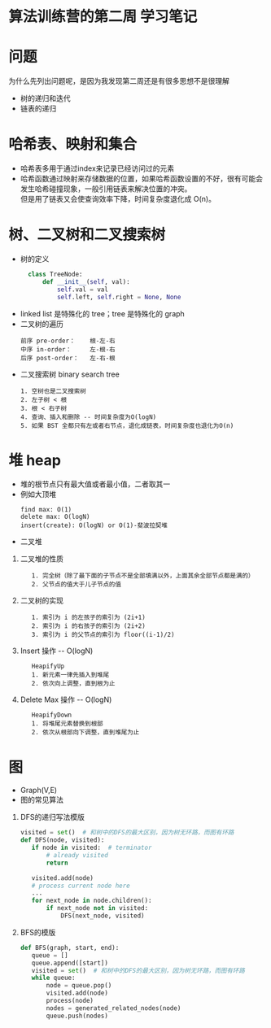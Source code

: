 # 算法训练营的第二周 学习笔记

# 问题
为什么先列出问题呢，是因为我发现第二周还是有很多思想不是很理解
- 树的递归和迭代
- 链表的递归

# 哈希表、映射和集合
- 哈希表多用于通过index来记录已经访问过的元素
- 哈希函数通过映射来存储数据的位置，如果哈希函数设置的不好，很有可能会发生哈希碰撞现象，一般引用链表来解决位置的冲突。  
但是用了链表又会使查询效率下降，时间复杂度退化成 O(n)。

# 树、二叉树和二叉搜索树
- 树的定义
    ````python
      class TreeNode:
          def __init__(self, val):
              self.val = val
              self.left, self.right = None, None
    ````
- linked list 是特殊化的 tree；tree 是特殊化的 graph
- 二叉树的遍历
    ```text
    前序 pre-order：    根-左-右
    中序 in-order：     左-根-右
    后序 post-order：   左-右-根
    ```
- 二叉搜索树 binary search tree
    ```text
    1. 空树也是二叉搜索树
    2. 左子树 < 根
    3. 根 < 右子树
    4. 查询、插入和删除 -- 时间复杂度为O(logN)
    5. 如果 BST 全都只有左或者右节点，退化成链表，时间复杂度也退化为O(n)
    ```

# 堆 heap
- 堆的根节点只有最大值或者最小值，二者取其一
- 例如大顶堆
    ```text
    find max: O(1)
    delete max: O(logN)
    insert(create): O(logN) or O(1)-斐波拉契堆
    ```
- 二叉堆
1. 二叉堆的性质
    ```text
       1. 完全树（除了最下面的子节点不是全部填满以外，上面其余全部节点都是满的）
       2. 父节点的值大于儿子节点的值
    ```
2. 二叉树的实现
    ```text
       1. 索引为 i 的左孩子的索引为 (2i+1)
       2. 索引为 i 的右孩子的索引为 (2i+2)
       3. 索引为 i 的父节点的索引为 floor((i-1)/2)
    ```
3. Insert 操作 -- O(logN)
    ```text
       HeapifyUp
       1. 新元素一律先插入到堆尾
       2. 依次向上调整，直到根为止
    ```
4. Delete Max 操作 -- O(logN)
    ```text
       HeapifyDown
       1. 将堆尾元素替换到根部
       2. 依次从根部向下调整，直到堆尾为止
    ```

# 图
- Graph(V,E)
- 图的常见算法
1. DFS的递归写法模版
    ```python
   visited = set()  # 和树中的DFS的最大区别，因为树无环路，而图有环路
   def DFS(node, visited):
       if node in visited:  # terminator
           # already visited
           return 
       
       visited.add(node)
       # process current node here
       ...
       for next_node in node.children():
           if next_node not in visited:
               DFS(next_node, visited)
    ```
2. BFS的模版
    ```python
   def BFS(graph, start, end):
       queue = []
       queue.append([start])
       visited = set()  # 和树中的DFS的最大区别，因为树无环路，而图有环路
       while queue:
           node = queue.pop()
           visited.add(node)
           process(node)
           nodes = generated_related_nodes(node)
           queue.push(nodes)
    ```

